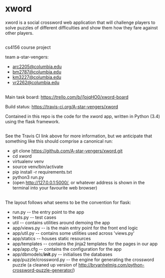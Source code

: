 # xword

xword is a social crossword web application that will challenge players to solve puzzles of different 
difficulties and show them how they fare against other players. 

##
cs4156 course project

team a-star-vengers: 
  * arc2205@columbia.edu
  * bm2787@columbia.edu
  * km3227@columbia.edu
  * vr2262@columbia.edu
  
## 
Main task board:
https://trello.com/b/j1ojqHO0/xword-board

Build status:
https://travis-ci.org/A-star-vengers/xword

Contained in this repo is the code for the xword app, written in Python (3.4) using the flask framework. 
## 

See the Travis CI link above for more information, but we anticipate that something like this should 
comprise a canonical run:

  * git clone https://github.com/A-star-vengers/xword.git
  * cd xword
  * virtualenv venv
  * source venv/bin/activate
  * pip install -r requirements.txt
  * python3 run.py
  * (open http://127.0.0.1:5000/, or whatever address is shown in the terminal into your favourite web browser)
  
##
The layout follows what seems to be the convention for flask: 
  * run.py -- the entry point to the app
  * tests.py -- test cases
  * util -- contains utilities around demoing the app
  * app/views.py -- is the main entry point for the front end logic
  * app/util.py -- contains some utilities used across 'views.py'
  * app/statics -- houses static resources
  * app/templates -- contains the jinja2 templates for the pages in our app
  * app/app.cfg -- contains the configuration for the app
  * app/dbmodels/__init__.py -- initialises the databases
  * app/puzzle/crossword.py -- the engine for generating the crossword puzzle (a cleaned up version of http://bryanhelmig.com/python-crossword-puzzle-generator/)
